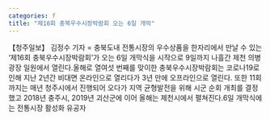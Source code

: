 ```yaml
---
categories: f
title: "제16회 충북우수시장박람회 오는 6일 개막"
---
```

【청주일보】 김정수 기자 = 충북도내 전통시장의 우수상품을 한자리에서 만날 수 있는 ‘제16회 충북우수시장박람회’가 오는 6일 개막식을 시작으로 9일까지 나흘간 제천 의병광장 일원에서 열린다.올해로 열여섯 번째를 맞이한 충북우수시장박람회는 코로나19로 인해 지난 2년간 비대면 온라인으로 열리다가 3년 만에 오프라인으로 열린다. 또한 11회까지는 매년 청주시에서 진행되어 오다가 지역 균형발전을 위해 시군 순회 개최를 결정했고 2018년 충주시, 2019년 괴산군에 이어 올해는 제천시에서 펼쳐진다.6일 개막식에는 전통시장 활성화 유공자